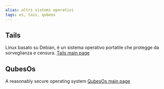 ```yaml
---
alias: altri sistemi operativi
tags: os, tais, qubeos
---
```

## Tails

Linux basato su Debian, è un sistema operativo portatile che protegge da sorveglianza e censura.
[Tails main page](https://tails.boum.org/)

## QubesOs

A reasonably secure operating system
[QubesOs main page](https://www.qubes-os.org/)